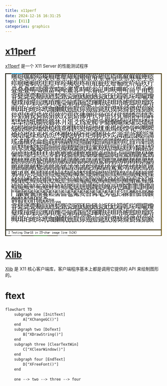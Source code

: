 ```yaml
---
title: x11perf
date: 2024-12-16 16:31:25
tags: [X11]
categories: graphics
---
```


# [x11perf](https://gitlab.freedesktop.org/xorg/test/x11perf)

[x11perf](https://gitlab.freedesktop.org/xorg/test/x11perf) 是一个 X11 Server 的性能测试程序

![x11perf -range -ftext,-crgbftext](/images/x11perf/x11perf-f24itext.png)

<!--more-->

# [Xlib](https://gitlab.freedesktop.org/xorg/lib/libx11)

[Xlib](https://gitlab.freedesktop.org/xorg/lib/libx11) 是 X11 核心客户端库，客户端程序基本上都是调用它提供的 API 来绘制图形的。

# ftext

```mermaid
flowchart TD
    subgraph one [InitText]
        A["XChangeGC()"]
    end
    subgraph two [DoText]
        B["XDrawString()"]
    end
    subgraph three [ClearTextWin]
        C["XClearWindow()"]
    end
    subgraph four [EndText]
        D["XFreeFont()"]
    end

    one --> two --> three --> four
```
